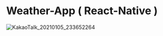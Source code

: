 # Weather-App ( React-Native )

![KakaoTalk_20210105_233652264](https://user-images.githubusercontent.com/46799722/103659107-65292b00-4faf-11eb-8841-d4c4740429df.png)
